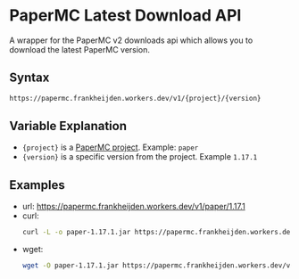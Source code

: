 # PaperMC Latest Download API
A wrapper for the PaperMC v2 downloads api which allows you to download the latest PaperMC version.

## Syntax
```html
https://papermc.frankheijden.workers.dev/v1/{project}/{version}
```

## Variable Explanation
- `{project}` is a [PaperMC project](https://papermc.io/api/v2/projects). Example: `paper`
- `{version}` is a specific version from the project. Example `1.17.1`

## Examples
- url: https://papermc.frankheijden.workers.dev/v1/paper/1.17.1
- curl:
  ```bash
  curl -L -o paper-1.17.1.jar https://papermc.frankheijden.workers.dev/v1/paper/1.17.1
  ```
- wget:
  ```bash
  wget -O paper-1.17.1.jar https://papermc.frankheijden.workers.dev/v1/paper/1.17.1
  ```
